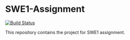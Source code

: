 # SWE1-Assignment

[![Build Status](https://app.travis-ci.com/ander9991/swe1-assignment.svg?token=Ws8r5XrbQFzCJMCr9AX7&branch=main)](https://app.travis-ci.com/ander9991/swe1-assignment)

This repository contains the project for SWE1 assignment.
